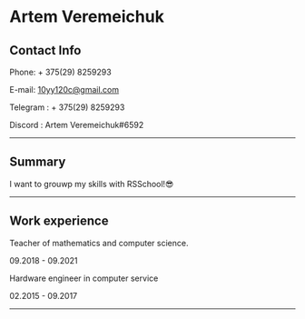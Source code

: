 # Artem Veremeichuk

## Contact Info

Phone: + 375(29) 8259293

E-mail: 10yy120c@gmail.com

Telegram : + 375(29) 8259293

Discord : Artem Veremeichuk#6592

---
## Summary

I want to grouwp my skills with RSSchool!😎

---

## Work experience

Teacher of mathematics and computer science.

09.2018 - 09.2021

Hardware engineer in computer service

02.2015 - 09.2017

---